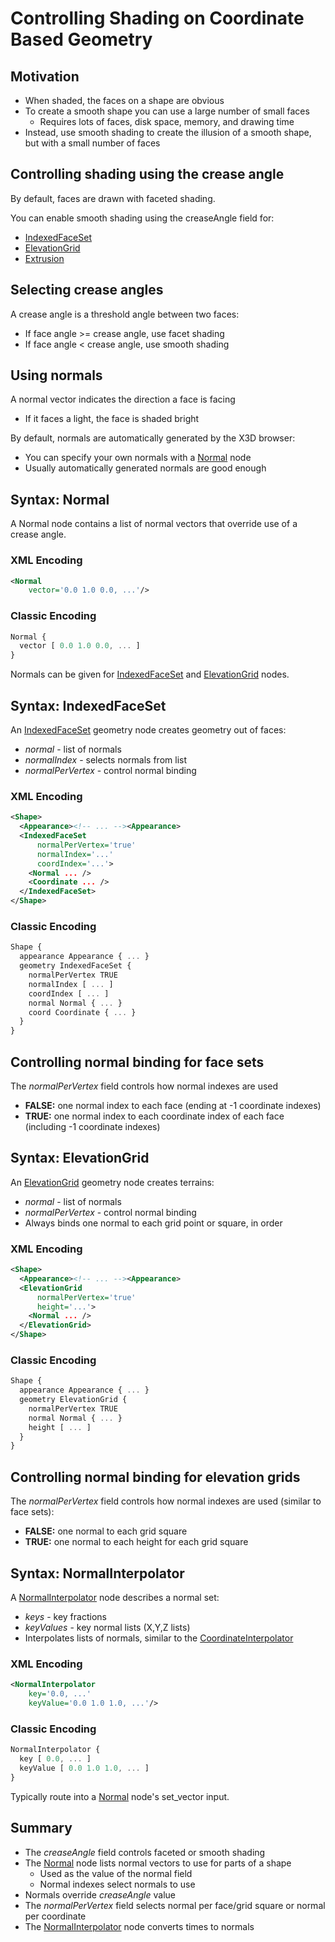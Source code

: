 # Controlling Shading on Coordinate Based Geometry

## Motivation

- When shaded, the faces on a shape are obvious
- To create a smooth shape you can use a large number of small faces
  - Requires lots of faces, disk space, memory, and drawing time
- Instead, use smooth shading to create the illusion of a smooth shape, but with a small number of faces

## Controlling shading using the crease angle

By default, faces are drawn with faceted shading.

You can enable smooth shading using the creaseAngle field for:

- [IndexedFaceSet](https://www.web3d.org/documents/specifications/19775-1/V3.3/Part01/components/geometry3D.html#IndexedFaceSet)
- [ElevationGrid](https://www.web3d.org/documents/specifications/19775-1/V3.3/Part01/components/geometry3D.html#ElevationGrid)
- [Extrusion](https://www.web3d.org/documents/specifications/19775-1/V3.3/Part01/components/geometry3D.html#Extrusion)

## Selecting crease angles

A crease angle is a threshold angle between two faces:

- If face angle &gt;= crease angle, use facet shading
- If face angle &lt; crease angle, use smooth shading

## Using normals

A normal vector indicates the direction a face is facing

- If it faces a light, the face is shaded bright

By default, normals are automatically generated by the X3D browser:

- You can specify your own normals with a [Normal](https://www.web3d.org/documents/specifications/19775-1/V3.3/Part01/components/rendering.html#Normal) node
- Usually automatically generated normals are good enough

## Syntax: Normal

A Normal node contains a list of normal vectors that override use of a crease angle.

### XML Encoding

```xml
<Normal
    vector='0.0 1.0 0.0, ...'/>
```

### Classic Encoding

```js
Normal {
  vector [ 0.0 1.0 0.0, ... ]
}
```

Normals can be given for [IndexedFaceSet](https://www.web3d.org/documents/specifications/19775-1/V3.3/Part01/components/geometry3D.html#IndexedFaceSet) and [ElevationGrid](https://www.web3d.org/documents/specifications/19775-1/V3.3/Part01/components/geometry3D.html#ElevationGrid) nodes.

## Syntax: IndexedFaceSet

An [IndexedFaceSet](https://www.web3d.org/documents/specifications/19775-1/V3.3/Part01/components/geometry3D.html#IndexedFaceSet) geometry node creates geometry out of faces:

- *normal* - list of normals
- *normalIndex* - selects normals from list
- *normalPerVertex* - control normal binding

### XML Encoding

```xml
<Shape>
  <Appearance><!-- ... --><Appearance>
  <IndexedFaceSet
      normalPerVertex='true'
      normalIndex='...'
      coordIndex='...'>
    <Normal ... />
    <Coordinate ... />
  </IndexedFaceSet>
</Shape>
```

### Classic Encoding

```js
Shape {
  appearance Appearance { ... }
  geometry IndexedFaceSet {
    normalPerVertex TRUE
    normalIndex [ ... ]
    coordIndex [ ... ]
    normal Normal { ... }
    coord Coordinate { ... }
  }
}
```

## Controlling normal binding for face sets

The *normalPerVertex* field controls how normal indexes are used

- **FALSE:** one normal index to each face (ending at -1 coordinate indexes)
- **TRUE:** one normal index to each coordinate index of each face (including -1 coordinate indexes)

## Syntax: ElevationGrid

An [ElevationGrid](https://www.web3d.org/documents/specifications/19775-1/V3.3/Part01/components/geometry3D.html#ElevationGrid) geometry node creates terrains:

- *normal* - list of normals
- *normalPerVertex* - control normal binding
- Always binds one normal to each grid point or square, in order

### XML Encoding

```xml
<Shape>
  <Appearance><!-- ... --><Appearance>
  <ElevationGrid
      normalPerVertex='true'
      height='...'>
    <Normal ... />
  </ElevationGrid>
</Shape>
```

### Classic Encoding

```js
Shape {
  appearance Appearance { ... }
  geometry ElevationGrid {
    normalPerVertex TRUE
    normal Normal { ... }
    height [ ... ]
  }
}
```

## Controlling normal binding for elevation grids

The *normalPerVertex* field controls how normal indexes are used (similar to face sets):

- **FALSE:** one normal to each grid square
- **TRUE:** one normal to each height for each grid square

## Syntax: NormalInterpolator

A [NormalInterpolator](https://www.web3d.org/documents/specifications/19775-1/V3.3/Part01/components/interp.html#NormalInterpolator) node describes a normal set:

- *keys* - key fractions
- *keyValues* - key normal lists (X,Y,Z lists)
- Interpolates lists of normals, similar to the [CoordinateInterpolator](https://www.web3d.org/documents/specifications/19775-1/V3.3/Part01/components/interp.html#CoordinateInterpolator)

### XML Encoding

```xml
<NormalInterpolator
    key='0.0, ...'
    keyValue='0.0 1.0 1.0, ...'/>
```

### Classic Encoding

```js
NormalInterpolator {
  key [ 0.0, ... ]
  keyValue [ 0.0 1.0 1.0, ... ]
}
```

Typically route into a [Normal](https://www.web3d.org/documents/specifications/19775-1/V3.3/Part01/components/rendering.html#Normal) node's set\_vector input.

## Summary

- The *creaseAngle* field controls faceted or smooth shading
- The [Normal](https://www.web3d.org/documents/specifications/19775-1/V3.3/Part01/components/rendering.html#Normal) node lists normal vectors to use for parts of a shape
  - Used as the value of the normal field
  - Normal indexes select normals to use
- Normals override *creaseAngle* value
- The *normalPerVertex* field selects normal per face/grid square or normal per coordinate
- The [NormalInterpolator](https://www.web3d.org/documents/specifications/19775-1/V3.3/Part01/components/interp.html#NormalInterpolator) node converts times to normals
